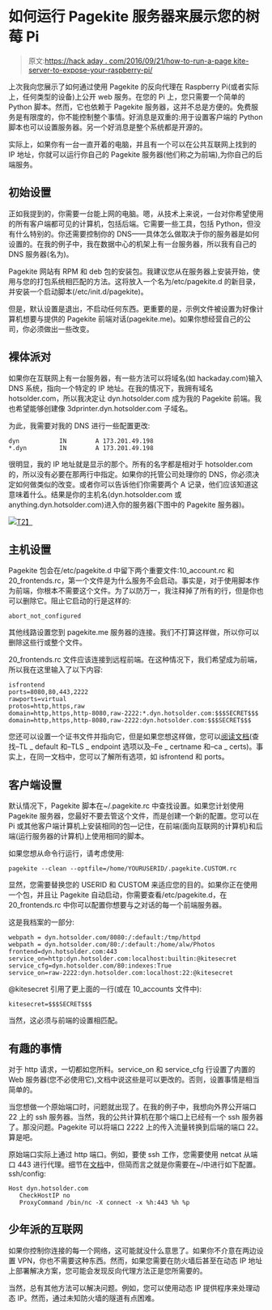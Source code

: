 # 如何运行 Pagekite 服务器来展示您的树莓 Pi

> 原文:[https://hack aday . com/2016/09/21/how-to-run-a-page kite-server-to-expose-your-raspberry-pi/](https://hackaday.com/2016/09/21/how-to-run-a-pagekite-server-to-expose-your-raspberry-pi/)

上次我向您展示了如何通过使用 Pagekite 的反向代理在 Raspberry Pi(或者实际上，任何类型的设备)上公开 web 服务。在您的 Pi 上，您只需要一个简单的 Python 脚本。然而，它也依赖于 Pagekite 服务器，这并不总是方便的。免费服务是有限度的，你不能控制整个事情。好消息是双重的:用于设置客户端的 Python 脚本也可以设置服务器。另一个好消息是整个系统都是开源的。

实际上，如果你有一台一直开着的电脑，并且有一个可以在公共互联网上找到的 IP 地址，你就可以运行你自己的 Pagekite 服务器(他们称之为前端),为你自己的后端服务。

## 初始设置

正如我提到的，你需要一台能上网的电脑。嗯，从技术上来说，一台对你希望使用的所有客户端都可见的计算机，包括后端。它需要一些工具，包括 Python，但没有什么特别的。你还需要控制你的 DNS——具体怎么做取决于你的服务器是如何设置的。在我的例子中，我在数据中心的机架上有一台服务器，所以我有自己的 DNS 服务器(名为)。

Pagekite 网站有 RPM 和 deb 包的安装包。我建议您从在服务器上安装开始，使用与您的打包系统相匹配的方法。这将放入一个名为/etc/pagekite.d 的新目录，并安装一个启动脚本(/etc/init.d/pagekite)。

但是，默认设置是退出，不启动任何东西。更重要的是，示例文件被设置为好像计算机想要与提供的 Pagekite 前端对话(pagekite.me)。如果你想经营自己的公司，你必须做出一些改变。

## 裸体派对

如果你在互联网上有一台服务器，有一些方法可以将域名(如 hackaday.com)输入 DNS 系统，指向一个特定的 IP 地址。在我的情况下，我拥有域名 hotsolder.com，所以我决定让 dyn.hotsolder.com 成为我的 Pagekite 前端。我也希望能够创建像 3dprinter.dyn.hotsolder.com 子域名。

为此，我需要对我的 DNS 进行一些配置更改:

```
dyn           IN        A 173.201.49.198 
*.dyn         IN        A 173.201.49.198

```

很明显，我的 IP 地址就是显示的那个。所有的名字都是相对于 hotsolder.com 的，所以没有必要在那两行中指定。如果你的托管公司处理你的 DNS，你必须决定如何做类似的改变。或者你可以告诉他们你需要两个 A 记录，他们应该知道这意味着什么。结果是你的主机名(dyn.hotsolder.com 或 anything.dyn.hotsolder.com)进入你的服务器(下图中的 Pagekite 服务器)。

[![](../Images/bf632bbae009b4d218924917bdab7452.png)T2】](https://hackaday.com/wp-content/uploads/2016/09/networkdiagram2-e14735283292891.png)

## 主机设置

Pagekite 包会在/etc/pagekite.d 中留下两个重要文件:10_account.rc 和 20_frontends.rc，第一个文件是为什么服务不会启动。事实是，对于使用脚本作为前端，你根本不需要这个文件。为了以防万一，我注释掉了所有的行，但是你也可以删除它。阻止它启动的行是这样的:

```
abort_not_configured
```

其他线路设置您到 pagekite.me 服务器的连接。我们不打算这样做，所以你可以删除这些行或整个文件。

20_frontends.rc 文件应该连接到远程前端。在这种情况下，我们希望成为前端，所以我在这里输入了以下内容:

```
isfrontend
ports=8080,80,443,2222
rawports=virtual
protos=http,https,raw
domain=http,https,http-8080,raw-2222:*.dyn.hotsolder.com:$$$SECRET$$$
domain=http,https,http-8080,raw-2222:dyn.hotsolder.com:$$$SECRET$$$
```

您还可以设置一个证书文件并指向它，但是如果您想这样做，您可以[阅读文档](https://pagekite.net/wiki/Floss/TechnicalManual/#tls)(查找–TL _ default 和–TLS _ endpoint 选项以及–Fe _ certname 和–ca _ certs)。事实上，在同一文档中，您可以了解所有选项，如 isfrontend 和 ports。

## 客户端设置

默认情况下，Pagekite 脚本在~/.pagekite.rc 中查找设置。如果您计划使用 Pagekite 服务器，您最好不要去管这个文件，而是创建一个新的配置。您可以在 Pi 或其他客户端计算机上安装相同的包—记住，在前端(面向互联网的计算机)和后端(运行服务器的计算机)上使用相同的脚本。

如果您想从命令行运行，请考虑使用:

```
pagekite --clean --optfile=/home/YOURUSERID/.pagekite.CUSTOM.rc
```

显然，您需要替换您的 USERID 和 CUSTOM 来适应您的目的。如果你正在使用一个包，并且让 Pagekite 自动启动，你需要查看/etc/pagekite.d，在 20_frontends.rc 中你可以配置你想要与之对话的每一个前端服务器。

这是我档案的一部分:

```
webpath = dyn.hotsolder.com/8080:/:default:/tmp/httpd
webpath = dyn.hotsolder.com/80:/:default:/home/alw/Photos
frontend=dyn.hotsolder.com:443
service_on=http:dyn.hotsolder.com:localhost:builtin:@kitesecret
service_cfg=dyn.hotsolder.com/80:indexes:True
service_on=raw-2222:dyn.hotsolder.com:localhost:22:@kitesecret
```

@kitesecret 引用了更上面的一行(或在 10_accounts 文件中):

```
kitesecret=$$$SECRET$$$
```

当然，这必须与前端的设置相匹配。

## 有趣的事情

对于 http 请求，一切都如您所料。service_on 和 service_cfg 行设置了内置的 Web 服务器(您不必使用它),文档中说这些是可以更改的。否则，设置事情是相当简单的。

当您想做一个原始端口时，问题就出现了。在我的例子中，我想向外界公开端口 22 上的 ssh 服务器。当然，我的公共计算机在那个端口上已经有一个 ssh 服务器了。那没问题。Pagekite 可以将端口 2222 上的传入流量转换到后端的端口 22。算是吧。

原始端口实际上通过 http 端口。例如，要使 ssh 工作，您需要使用 netcat 从端口 443 进行代理。细节在[文档](https://pagekite.net/wiki/Howto/SshOverPageKite/)中，但简而言之就是你需要在~/中进行如下配置。ssh/config:

```
Host dyn.hotsolder.com
   CheckHostIP no
   ProxyCommand /bin/nc -X connect -x %h:443 %h %p
```

## 少年派的互联网

如果你控制你连接的每一个网络，这可能就没什么意思了。如果你不介意在两边设置 VPN，你也不需要这种东西。然而，如果您需要在防火墙后甚至在动态 IP 地址上部署解决方案，您可能会发现反向代理方法正是您所需要的。

当然，总有其他方法可以解决问题。例如，您可以使用动态 IP 提供程序来处理动态 IP。然而，通过未知防火墙的隧道有点困难。